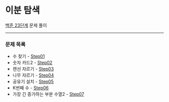 # 이분 탐색
[백준 23단계](https://www.acmicpc.net/step/29) 문제 풀이

---

### 문제 목록

- 수 찾기 - [Step01](https://github.com/StudyForCoding/BEAKJOON/tree/master/22_BinarySearch/Step01/README.md)
- 숫자 카드2 - [Step02](https://github.com/StudyForCoding/BEAKJOON/tree/master/22_BinarySearch/Step02/README.md)
- 랜선 자르기 - [Step03](https://github.com/StudyForCoding/BEAKJOON/tree/master/22_BinarySearch/Step03/README.md)
- 나무 자르기 - [Step04](https://github.com/StudyForCoding/BEAKJOON/tree/master/22_BinarySearch/Step04/README.md)
- 공유기 설치 - [Step05](https://github.com/StudyForCoding/BEAKJOON/tree/master/22_BinarySearch/Step05/README.md)
- K번째 수 - [Step06](https://github.com/StudyForCoding/BEAKJOON/tree/master/22_BinarySearch/Step06/README.md)
- 가장 긴 증가하는 부분 수열2 - [Step07](https://github.com/StudyForCoding/BEAKJOON/tree/master/22_BinarySearch/Step07/README.md)

  
